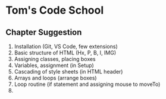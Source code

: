 # Tom's Code School

## Chapter Suggestion

1. Installation (Git, VS Code, few extensions)
1. Basic structure of HTML (Hx, P, B, I, IMG)
1. Assigning classes, placing boxes
1. Variables, assignment (in Setup)
1. Cascading of style sheets (in HTML header)
1. Arrays and loops (arrange boxes)
1. Loop routine (if statement and assigning mouse to moveTo)
1. 
